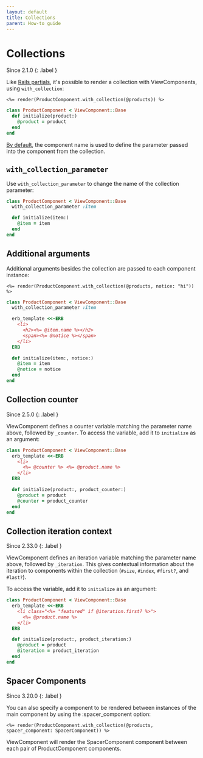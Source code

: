 ```yaml
---
layout: default
title: Collections
parent: How-to guide
---
```


# Collections

Since 2.1.0
{: .label }

Like [Rails partials](https://guides.rubyonrails.org/layouts_and_rendering.html#rendering-collections), it's possible to render a collection with ViewComponents, using `with_collection`:

```erb
<%= render(ProductComponent.with_collection(@products)) %>
```

```ruby
class ProductComponent < ViewComponent::Base
  def initialize(product:)
    @product = product
  end
end
```

[By default](https://github.com/viewcomponent/view_component/blob/89f8fab4609c1ef2467cf434d283864b3c754473/lib/view_component/base.rb#L249), the component name is used to define the parameter passed into the component from the collection.

## `with_collection_parameter`

Use `with_collection_parameter` to change the name of the collection parameter:

```ruby
class ProductComponent < ViewComponent::Base
  with_collection_parameter :item

  def initialize(item:)
    @item = item
  end
end
```

## Additional arguments

Additional arguments besides the collection are passed to each component instance:

```erb
<%= render(ProductComponent.with_collection(@products, notice: "hi")) %>
```

```ruby
class ProductComponent < ViewComponent::Base
  with_collection_parameter :item

  erb_template <<-ERB
    <li>
      <h2><%= @item.name %></h2>
      <span><%= @notice %></span>
    </li>
  ERB

  def initialize(item:, notice:)
    @item = item
    @notice = notice
  end
end
```

## Collection counter

Since 2.5.0
{: .label }

ViewComponent defines a counter variable matching the parameter name above, followed by `_counter`. To access the variable, add it to `initialize` as an argument:

```ruby
class ProductComponent < ViewComponent::Base
  erb_template <<-ERB
    <li>
      <%= @counter %> <%= @product.name %>
    </li>
  ERB

  def initialize(product:, product_counter:)
    @product = product
    @counter = product_counter
  end
end
```

## Collection iteration context

Since 2.33.0
{: .label }

ViewComponent defines an iteration variable matching the parameter name above, followed by `_iteration`. This gives contextual information about the iteration to components within the collection (`#size`, `#index`, `#first?`, and `#last?`).

To access the variable, add it to `initialize` as an argument:

```ruby
class ProductComponent < ViewComponent::Base
  erb_template <<-ERB
    <li class="<%= "featured" if @iteration.first? %>">
      <%= @product.name %>
    </li>
  ERB

  def initialize(product:, product_iteration:)
    @product = product
    @iteration = product_iteration
  end
end
```

## Spacer Components

Since 3.20.0
{: .label }

You can also specify a component to be rendered between instances of the main component by using the :spacer_component option:

```erb
<%= render(ProductComponent.with_collection(@products, spacer_component: SpacerComponent)) %>

```

ViewComponent will render the SpacerComponent component between each pair of ProductComponent components.
